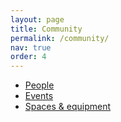 ```yaml
---
layout: page
title: Community
permalink: /community/
nav: true
order: 4
---
```


* [People](/people)
* [Events](/events)
* [Spaces & equipment](/spaces-and-equipment)